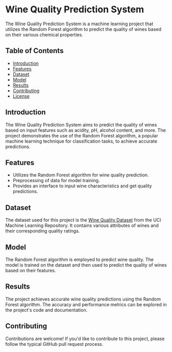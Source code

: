 # Wine Quality Prediction System

The Wine Quality Prediction System is a machine learning project that utilizes the Random Forest algorithm to predict the quality of wines based on their various chemical properties.

## Table of Contents

- [Introduction](#introduction)
- [Features](#features)
- [Dataset](#dataset)
- [Model](#model)
- [Results](#results)
- [Contributing](#contributing)
- [License](#license)

## Introduction

The Wine Quality Prediction System aims to predict the quality of wines based on input features such as acidity, pH, alcohol content, and more. The project demonstrates the use of the Random Forest algorithm, a popular machine learning technique for classification tasks, to achieve accurate predictions.

## Features

- Utilizes the Random Forest algorithm for wine quality prediction.
- Preprocessing of data for model training.
- Provides an interface to input wine characteristics and get quality predictions.

## Dataset

The dataset used for this project is the [Wine Quality Dataset](https://archive.ics.uci.edu/ml/datasets/wine+quality) from the UCI Machine Learning Repository. It contains various attributes of wines and their corresponding quality ratings.

## Model

The Random Forest algorithm is employed to predict wine quality. The model is trained on the dataset and then used to predict the quality of wines based on their features.

## Results

The project achieves accurate wine quality predictions using the Random Forest algorithm. The accuracy and performance metrics can be explored in the project's code and documentation.

## Contributing

Contributions are welcome! If you'd like to contribute to this project, please follow the typical GitHub pull request process.
